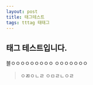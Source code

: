 ```yaml
---
layout: post
title: 태그테스트
tags: tttag 태태그
---
```


## 태그 테스트입니다. 

블ㅇㅇㅇㅇㅇㅇㅇㅇㅇ
ㅇㅇㅇㅇㅇㅇㅇ

> ㅇㄻㅇㄴㄹ
> ㅇㅁㄹㄴㅇㄹ

